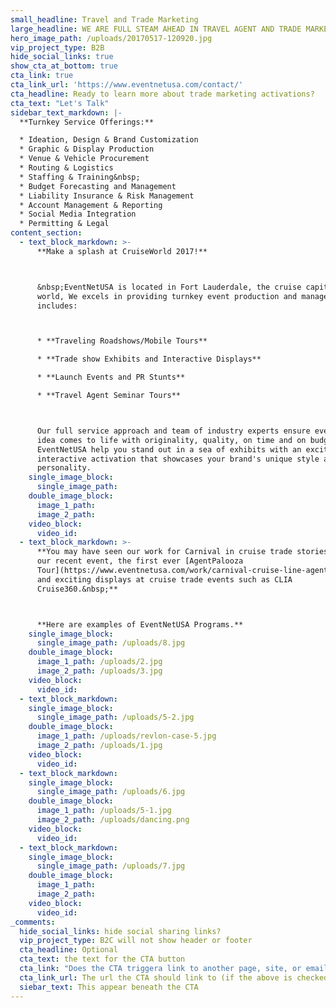 ```yaml
---
small_headline: Travel and Trade Marketing
large_headline: WE ARE FULL STEAM AHEAD IN TRAVEL AGENT AND TRADE MARKETING ACTIVATIONS
hero_image_path: /uploads/20170517-120920.jpg
vip_project_type: B2B
hide_social_links: true
show_cta_at_bottom: true
cta_link: true
cta_link_url: 'https://www.eventnetusa.com/contact/'
cta_headline: Ready to learn more about trade marketing activations?
cta_text: "Let's Talk"
sidebar_text_markdown: |-
  **Turnkey Service Offerings:**

  * Ideation, Design & Brand Customization
  * Graphic & Display Production
  * Venue & Vehicle Procurement
  * Routing & Logistics
  * Staffing & Training&nbsp;
  * Budget Forecasting and Management
  * Liability Insurance & Risk Management
  * Account Management & Reporting
  * Social Media Integration
  * Permitting & Legal
content_section:
  - text_block_markdown: >-
      **Make a splash at CruiseWorld 2017!**



      &nbsp;EventNetUSA is located in Fort Lauderdale, the cruise capital of the
      world, We excels in providing turnkey event production and management that
      includes:



      * **Traveling Roadshows/Mobile Tours**

      * **Trade show Exhibits and Interactive Displays**

      * **Launch Events and PR Stunts**

      * **Travel Agent Seminar Tours**



      Our full service approach and team of industry experts ensure every brand
      idea comes to life with originality, quality, on time and on budget. Let
      EventNetUSA help you stand out in a sea of exhibits with an exciting,
      interactive activation that showcases your brand's unique style and
      personality.
    single_image_block:
      single_image_path:
    double_image_block:
      image_1_path:
      image_2_path:
    video_block:
      video_id:
  - text_block_markdown: >-
      **You may have seen our work for Carnival in cruise trade stories featuring
      our recent event, the first ever [AgentPalooza
      Tour](https://www.eventnetusa.com/work/carnival-cruise-line-agentpalooza/)
      and exciting displays at cruise trade events such as CLIA
      Cruise360.&nbsp;**​



      **Here are examples of EventNetUSA Programs.**
    single_image_block:
      single_image_path: /uploads/8.jpg
    double_image_block:
      image_1_path: /uploads/2.jpg
      image_2_path: /uploads/3.jpg
    video_block:
      video_id:
  - text_block_markdown:
    single_image_block:
      single_image_path: /uploads/5-2.jpg
    double_image_block:
      image_1_path: /uploads/revlon-case-5.jpg
      image_2_path: /uploads/1.jpg
    video_block:
      video_id:
  - text_block_markdown:
    single_image_block:
      single_image_path: /uploads/6.jpg
    double_image_block:
      image_1_path: /uploads/5-1.jpg
      image_2_path: /uploads/dancing.png
    video_block:
      video_id:
  - text_block_markdown:
    single_image_block:
      single_image_path: /uploads/7.jpg
    double_image_block:
      image_1_path:
      image_2_path:
    video_block:
      video_id:
_comments:
  hide_social_links: hide social sharing links?
  vip_project_type: B2C will not show header or footer
  cta_headline: Optional
  cta_text: the text for the CTA button
  cta_link: "Does the CTA triggera link to another page, site, or email? (note: use 'mailto:info@eventnetusa.com' format for an email address)"
  cta_link_url: The url the CTA should link to (if the above is checked)
  siebar_text: This appear beneath the CTA
---
```

